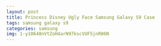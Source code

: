 ```yaml
---
layout: post
title: Princess Disney Ugly Face Samsung Galaxy S9 Case
tags: samsung galaxy s9
categories: samsung
img: 1-y10648nVtZoH4arN97kscVUF5jnR06N
---
```


